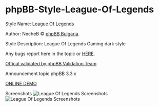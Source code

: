 # phpBB-Style-League-Of-Legends

Style Name: [League Of Legends](https://phpbb-bg.info/forums/viewtopic.php?t=685)

Author: NecheB © [phpBB Bulgaria](https://phpbb-bg.info/).

Style Description: League Of Legends Gaming dark style

Any bugs report here in the topic or [HERE](https://phpbb-bg.info/forums/viewforum.php?f=80).

[Offical validated by phpBB Validation Team](https://www.phpbb.com/community/viewtopic.php?t=2622781)

Announcement topic phpBB 3.3.x

[ONLINE DEMO](https://demo.phpbb-bg.info/index.php?style=36)

Screenshots
![League Of Legends Screenshots](https://i.imgur.com/dzMWFoe.png)
![League Of Legends Screenshots](https://i.imgur.com/aECJSo5.png)
